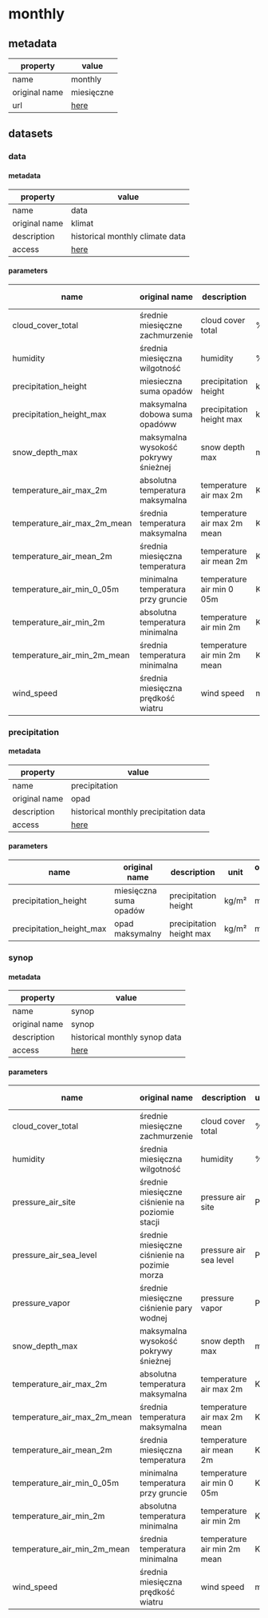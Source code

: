 # monthly

## metadata

| property      | value                                                                                                   |
|---------------|---------------------------------------------------------------------------------------------------------|
| name          | monthly                                                                                                 |
| original name | miesięczne                                                                                              |
| url           | [here](https://danepubliczne.imgw.pl/data/dane_pomiarowo_obserwacyjne/dane_meteorologiczne/miesieczne/) |

## datasets

### data

#### metadata

| property      | value                                                                                                          |
|---------------|----------------------------------------------------------------------------------------------------------------|
| name          | data                                                                                                           |
| original name | klimat                                                                                                         |
| description   | historical monthly climate data                                                                                |
| access        | [here](https://danepubliczne.imgw.pl/data/dane_pomiarowo_obserwacyjne/dane_meteorologiczne/miesieczne/klimat/) |

#### parameters

| name                        | original name                        | description                 | unit               | original unit | constraints               |
|-----------------------------|--------------------------------------|-----------------------------|--------------------|---------------|---------------------------|
| cloud_cover_total           | średnie miesięczne zachmurzenie      | cloud cover total           | %         | 1/8   | >=0,<=100 |
| humidity                    | średnia miesięczna wilgotność        | humidity                    | %         | %    | >=0,<=100 |
| precipitation_height        | miesieczna suma opadów               | precipitation height        | kg/m² | mm    | >=0           |
| precipitation_height_max    | maksymalna dobowa suma opadóww       | precipitation height max    | kg/m² | mm    | >=0           |
| snow_depth_max              | maksymalna wysokość pokrywy śnieżnej | snow depth max              | m          | cm    | >=0           |
| temperature_air_max_2m      | absolutna temperatura maksymalna     | temperature air max 2m      | K          | °C    | -              |
| temperature_air_max_2m_mean | średnia temperatura maksymalna       | temperature air max 2m mean | K          | °C    | -              |
| temperature_air_mean_2m     | średnia miesięczna temperatura       | temperature air mean 2m     | K          | °C    | -              |
| temperature_air_min_0_05m   | minimalna temperatura przy gruncie   | temperature air min 0 05m   | K          | °C    | -              |
| temperature_air_min_2m      | absolutna temperatura minimalna      | temperature air min 2m      | K          | °C    | -              |
| temperature_air_min_2m_mean | średnia temperatura minimalna        | temperature air min 2m mean | K          | °C    | -              |
| wind_speed                  | średnia miesięczna prędkość wiatru   | wind speed                  | m/s        | m/s   | >=0           |

### precipitation

#### metadata

| property      | value                                                                                                        |
|---------------|--------------------------------------------------------------------------------------------------------------|
| name          | precipitation                                                                                                |
| original name | opad                                                                                                         |
| description   | historical monthly precipitation data                                                                        |
| access        | [here](https://danepubliczne.imgw.pl/data/dane_pomiarowo_obserwacyjne/dane_meteorologiczne/miesieczne/opad/) |

#### parameters

| name                     | original name          | description              | unit               | original unit | constraints     |
|--------------------------|------------------------|--------------------------|--------------------|---------------|-----------------|
| precipitation_height     | miesięczna suma opadów | precipitation height     | kg/m² | mm    | >=0 |
| precipitation_height_max | opad maksymalny        | precipitation height max | kg/m² | mm    | >=0 |

### synop

#### metadata

| property      | value                                                                                                         |
|---------------|---------------------------------------------------------------------------------------------------------------|
| name          | synop                                                                                                         |
| original name | synop                                                                                                         |
| description   | historical monthly synop data                                                                                 |
| access        | [here](https://danepubliczne.imgw.pl/data/dane_pomiarowo_obserwacyjne/dane_meteorologiczne/miesieczne/synop/) |

#### parameters

| name                        | original name                                   | description                 | unit        | original unit | constraints               |
|-----------------------------|-------------------------------------------------|-----------------------------|-------------|---------------|---------------------------|
| cloud_cover_total           | średnie miesięczne zachmurzenie                 | cloud cover total           | %  | 1/8   | >=0,<=100 |
| humidity                    | średnia miesięczna wilgotność                   | humidity                    | %  | %    | >=0,<=100 |
| pressure_air_site           | średnie miesięczne ciśnienie na poziomie stacji | pressure air site           | Pa  | hPa   | >=0           |
| pressure_air_sea_level      | średnie miesięczne ciśnienie na pozimie morza   | pressure air sea level      | Pa  | hPa   | >=0           |
| pressure_vapor              | średnie miesięczne ciśnienie pary wodnej        | pressure vapor              | Pa  | hPa   | >=0           |
| snow_depth_max              | maksymalna wysokość pokrywy śnieżnej            | snow depth max              | m   | cm    | >=0           |
| temperature_air_max_2m      | absolutna temperatura maksymalna                | temperature air max 2m      | K   | °C    | -              |
| temperature_air_max_2m_mean | średnia temperatura maksymalna                  | temperature air max 2m mean | K   | °C    | -              |
| temperature_air_mean_2m     | średnia miesięczna temperatura                  | temperature air mean 2m     | K   | °C    | -              |
| temperature_air_min_0_05m   | minimalna temperatura przy gruncie              | temperature air min 0 05m   | K   | °C    | -              |
| temperature_air_min_2m      | absolutna temperatura minimalna                 | temperature air min 2m      | K   | °C    | -              |
| temperature_air_min_2m_mean | średnia temperatura minimalna                   | temperature air min 2m mean | K   | °C    | -              |
| wind_speed                  | średnia miesięczna prędkość wiatru              | wind speed                  | m/s | m/s   | >=0           |
